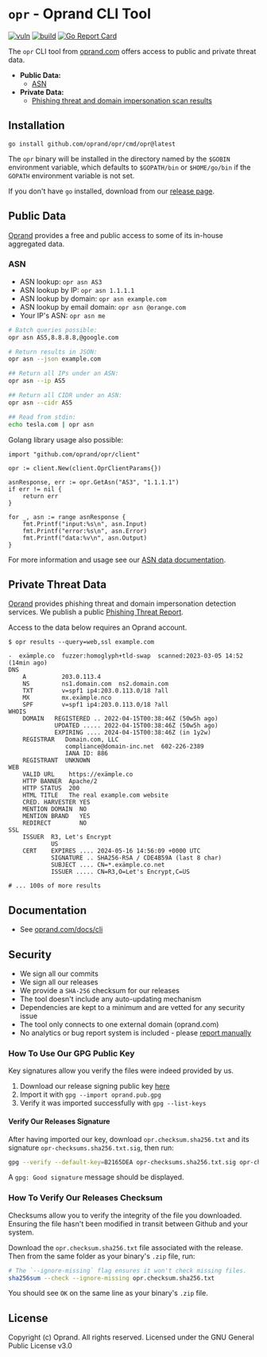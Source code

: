 # `opr` - Oprand CLI Tool

[![vuln](https://github.com/oprand/opr/actions/workflows/vuln.yml/badge.svg?branch=master)](https://github.com/oprand/opr/actions/workflows/vuln.yml)
[![build](https://github.com/oprand/opr/actions/workflows/build.yml/badge.svg?branch=master)](https://github.com/oprand/opr/actions/workflows/build.yml)
[![Go Report Card](https://goreportcard.com/badge/github.com/oprand/opr)](https://goreportcard.com/report/github.com/oprand/opr)

The `opr` CLI tool from [oprand.com](https://oprand.com/) offers access to public and private threat data.

* **Public Data:**
  * [ASN](#asn)
* **Private Data:**
  * [Phishing threat and domain impersonation scan results](#private-threat-data)

## Installation

```
go install github.com/oprand/opr/cmd/opr@latest
```

The `opr` binary will be installed in the directory named by the `$GOBIN` environment
variable, which defaults to `$GOPATH/bin` or `$HOME/go/bin` if the `GOPATH`
environment variable is not set.

If you don't have `go` installed, download from our [release page](https://github.com/oprand/opr/releases).

## Public Data

[Oprand](https://oprand.com/) provides a free and public access to some of its in-house aggregated data.

### ASN

* ASN lookup: `opr asn AS3`
* ASN lookup by IP: `opr asn 1.1.1.1`
* ASN lookup by domain: `opr asn example.com`
* ASN lookup by email domain: `opr asn @orange.com`
* Your IP's ASN: `opr asn me`

```bash
# Batch queries possible:
opr asn AS5,8.8.8.8,@google.com

# Return results in JSON:
opr asn --json example.com

## Return all IPs under an ASN:
opr asn --ip AS5

## Return all CIDR under an ASN:
opr asn --cidr AS5

## Read from stdin:
echo tesla.com | opr asn
```

Golang library usage also possible:
```golang
import "github.com/oprand/opr/client"

opr := client.New(client.OprClientParams{})

asnResponse, err := opr.GetAsn("AS3", "1.1.1.1")
if err != nil {
    return err
}

for _, asn := range asnResponse {
    fmt.Printf("input:%s\n", asn.Input)
    fmt.Printf("error:%s\n", asn.Error)
    fmt.Printf("data:%v\n", asn.Output)
}
```

For more information and usage see our [ASN data documentation](https://oprand.com/asn/).


## Private Threat Data

[Oprand](https://oprand.com/) provides phishing threat and domain impersonation detection services.
We publish a public [Phishing Threat Report](https://oprand.com/report).

Access to the data below requires an Oprand account.

```
$ opr results --query=web,ssl example.com

-  exämple.co  fuzzer:homoglyph+tld-swap  scanned:2023-03-05 14:52 (14min ago)
DNS
    A          203.0.113.4
    NS         ns1.domain.com  ns2.domain.com
    TXT        v=spf1 ip4:203.0.113.0/18 ?all
    MX         mx.exämple.nco
    SPF        v=spf1 ip4:203.0.113.0/18 ?all
WHOIS
    DOMAIN   REGISTERED .. 2022-04-15T00:38:46Z (50w5h ago)
             UPDATED ..... 2022-04-15T00:38:46Z (50w5h ago)
             EXPIRING .... 2024-04-15T00:38:46Z (in 1y2w)
    REGISTRAR   Domain.com, LLC
                compliance@domain-inc.net  602-226-2389
                IANA ID: 886
    REGISTRANT  UNKNOWN
WEB
    VALID URL    https://exämple.co
    HTTP BANNER  Apache/2
    HTTP STATUS  200
    HTML TITLE   The real example.com website
    CRED. HARVESTER YES
    MENTION DOMAIN  NO
    MENTION BRAND   YES
    REDIRECT        NO
SSL
    ISSUER  R3, Let's Encrypt
            US
    CERT    EXPIRES .... 2024-05-16 14:56:09 +0000 UTC
            SIGNATURE .. SHA256-RSA / CDE4B59A (last 8 char)
            SUBJECT .... CN=*.exämple.co.net
            ISSUER ..... CN=R3,O=Let's Encrypt,C=US

# ... 100s of more results
```



## Documentation

- See [oprand.com/docs/cli](https://oprand.com/docs/cli)

## Security

- We sign all our commits
- We sign all our releases
- We provide a `SHA-256` checksum for our releases
- The tool doesn't include any auto-updating mechanism
- Dependencies are kept to a minimum and are vetted for any security issue
- The tool only connects to one external domain (oprand.com)
- No analytics or bug report system is included - please [report manually](https://github.com/oprand/opr/issues)

### How To Use Our GPG Public Key

Key signatures allow you verify the files were indeed provided by us. 

1. Download our release signing public key [here](https://oprand.com/.well-known/release-key.pub)
2. Import it with `gpg --import oprand.pub.gpg`
3. Verify it was imported successfully with `gpg --list-keys`

#### Verify Our Releases Signature

After having imported our key, download `opr.checksum.sha256.txt` and its signature `opr-checksums.sha256.txt.sig`, then run:

```bash
gpg --verify --default-key=B2165DEA opr-checksums.sha256.txt.sig opr-checksums.sha256.txt
```

A `gpg: Good signature` message should be displayed.

### How To Verify Our Releases Checksum

Checksums allow you to verify the integrity of the file you downloaded. Ensuring the file hasn't been modified in transit between Github and your system.

Download the `opr.checksum.sha256.txt` file associated with the release. Then from the same folder as your binary's `.zip` file, run:

```bash
# The `--ignore-missing` flag ensures it won't check missing files. 
sha256sum --check --ignore-missing opr.checksum.sha256.txt
```

You should see `OK` on the same line as your binary's `.zip` file.


## License

Copyright (c) Oprand. All rights reserved.
Licensed under the GNU General Public License v3.0
